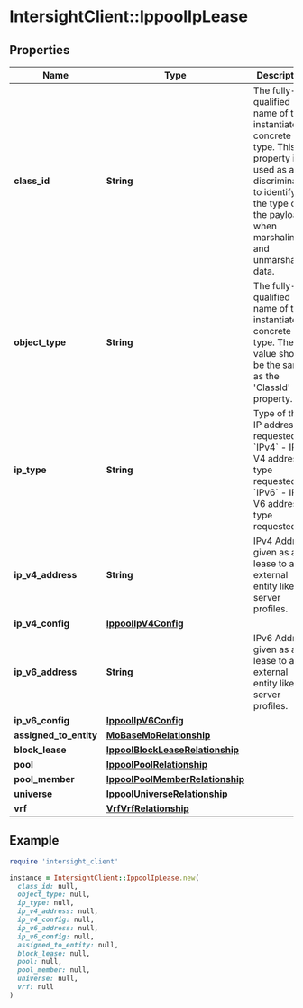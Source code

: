 # IntersightClient::IppoolIpLease

## Properties

| Name | Type | Description | Notes |
| ---- | ---- | ----------- | ----- |
| **class_id** | **String** | The fully-qualified name of the instantiated, concrete type. This property is used as a discriminator to identify the type of the payload when marshaling and unmarshaling data. | [default to &#39;ippool.IpLease&#39;] |
| **object_type** | **String** | The fully-qualified name of the instantiated, concrete type. The value should be the same as the &#39;ClassId&#39; property. | [default to &#39;ippool.IpLease&#39;] |
| **ip_type** | **String** | Type of the IP address requested. * &#x60;IPv4&#x60; - IP V4 address type requested. * &#x60;IPv6&#x60; - IP V6 address type requested. | [optional][default to &#39;IPv4&#39;] |
| **ip_v4_address** | **String** | IPv4 Address given as a lease to an external entity like server profiles. | [optional] |
| **ip_v4_config** | [**IppoolIpV4Config**](IppoolIpV4Config.md) |  | [optional] |
| **ip_v6_address** | **String** | IPv6 Address given as a lease to an external entity like server profiles. | [optional] |
| **ip_v6_config** | [**IppoolIpV6Config**](IppoolIpV6Config.md) |  | [optional] |
| **assigned_to_entity** | [**MoBaseMoRelationship**](MoBaseMoRelationship.md) |  | [optional] |
| **block_lease** | [**IppoolBlockLeaseRelationship**](IppoolBlockLeaseRelationship.md) |  | [optional] |
| **pool** | [**IppoolPoolRelationship**](IppoolPoolRelationship.md) |  | [optional] |
| **pool_member** | [**IppoolPoolMemberRelationship**](IppoolPoolMemberRelationship.md) |  | [optional] |
| **universe** | [**IppoolUniverseRelationship**](IppoolUniverseRelationship.md) |  | [optional] |
| **vrf** | [**VrfVrfRelationship**](VrfVrfRelationship.md) |  | [optional] |

## Example

```ruby
require 'intersight_client'

instance = IntersightClient::IppoolIpLease.new(
  class_id: null,
  object_type: null,
  ip_type: null,
  ip_v4_address: null,
  ip_v4_config: null,
  ip_v6_address: null,
  ip_v6_config: null,
  assigned_to_entity: null,
  block_lease: null,
  pool: null,
  pool_member: null,
  universe: null,
  vrf: null
)
```

